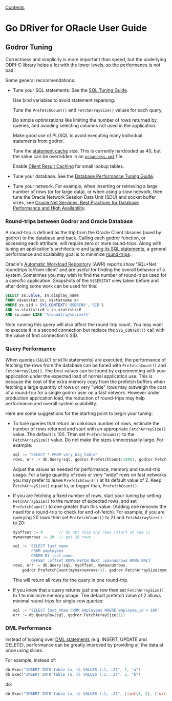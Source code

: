 [Contents](./contents.md)

# Go DRiver for ORacle User Guide

## <a name="tuning"></a> Godror Tuning

Correctness and simplicity is more important than speed, but the underlying
ODPI-C library helps a lot with the lower levels, so the performance is not bad.

Some general recommendations:

* Tune your SQL statements.  See the [SQL Tuning
  Guide](https://www.oracle.com/pls/topic/lookup?ctx=dblatest&id=TGSQL).

  Use bind variables to avoid statement reparsing.

  Tune the `PrefetchCount()` and `FetchArraySize()` values for each query,

  Do simple optimizations like limiting the number of rows returned by queries,
  and avoiding selecting columns not used in the application.

  Make good use of PL/SQL to avoid executing many individual statements from
  godror.

  Tune the [statement
  cache](https://www.oracle.com/pls/topic/lookup?ctx=dblatest&id=GUID-4947CAE8-1F00-4897-BB2B-7F921E495175)
  size.  This is currently hardcoded as 40, but the value can be overridden in
  an [`oraaccess.xml`](https://www.oracle.com/pls/topic/lookup?ctx=dblatest&id=GUID-9D12F489-EC02-46BE-8CD4-5AECED0E2BA2) file.

  Enable [Client Result
  Caching](https://www.oracle.com/pls/topic/lookup?ctx=dblatest&id=GUID-35CB2592-7588-4C2D-9075-6F639F25425E)
  for small lookup tables.

* Tune your database.  See the [Database Performance Tuning Guide](https://www.oracle.com/pls/topic/lookup?ctx=dblatest&id=TGDBA).

* Tune your network.  For example, when inserting or retrieving a large number
  of rows (or for large data), or when using a slow network, then tune the
  Oracle Network Session Data Unit (SDU) and socket buffer sizes, see [Oracle
  Net Services: Best Practices for Database Performance and High
  Availability](https://static.rainfocus.com/oracle/oow19/sess/1553616880266001WLIh/PF/OOW19_Net_CON4641_1569022126580001esUl.pdf).

### <a name="roundtrips"></a> Round-trips between Godror and Oracle Database

A round-trip is defined as the trip from the Oracle Client libraries (used by
godror) to the database and back.  Calling each godror function, or accessing
each attribute, will require zero or more round-trips.  Along with tuning an
application's architecture and [tuning its SQL
statements](https://www.oracle.com/pls/topic/lookup?ctx=dblatest&id=TGSQL), a
general performance and scalability goal is to minimize
[round-trips](https://www.oracle.com/pls/topic/lookup?ctx=dblatest&id=GUID-9B2F05F9-D841-4493-A42D-A7D89694A2D1).

Oracle's [Automatic Workload
Repository](https://www.oracle.com/pls/topic/lookup?ctx=dblatest&id=GUID-56AEF38E-9400-427B-A818-EDEC145F7ACD)
(AWR) reports show 'SQL*Net roundtrips to/from client' and are useful for
finding the overall behavior of a system.  Sometimes you may wish to find the
number of round-trips used for a specific application.  Snapshots of the
`V$SESSTAT` view taken before and after doing some work can be used for this:

```sql
SELECT ss.value, sn.display_name
FROM v$sesstat ss, v$statname sn
WHERE ss.sid = SYS_CONTEXT('USERENV','SID')
AND ss.statistic# = sn.statistic#
AND sn.name LIKE '%roundtrip%client%'
```

Note running this query will also affect the round-trip count.  You may want to
execute it in a second connection but replace the `SYS_CONTEXT()` call with the
value of first connection's SID.

### <a name="queryperformance"></a> Query Performance

When queries (`SELECT` or `WITH` statements) are executed, the performance of
fetching the rows from the database can be tuned with `PrefetchCount()` and
`FetchArraySize()`.  The best values can be found by experimenting with your
application under the expected load of normal application use.  This is because
the cost of the extra memory copy from the prefetch buffers when fetching a
large quantity of rows or very "wide" rows may outweigh the cost of a round-trip
for a single godror user on a fast network.  However under production
application load, the reduction of round-trips may help performance and overall
system scalability.

Here are some suggestions for the starting point to begin your tuning:

- To tune queries that return an unknown number of rows, estimate the number of
  rows returned and start with an appropriate `FetchArraySize()` value.  The
  default is 100.  Then set `PrefetchCount()` to the `FetchArraySize()` value.
  Do not make the sizes unnecessarily large.  For example:

    ```go
    sql := "SELECT * FROM very_big_table"
    rows, err := db.Query(sql, godror.PrefetchCount(1000), godror.FetchArraySize(1000))
    ```

    Adjust the values as needed for performance, memory and round-trip
    usage.  For a large quantity of rows or very "wide" rows on fast
    networks you may prefer to leave `PrefetchCount()` at its default
    value of 2.  Keep `FetchArraySize()` equal to, or bigger than,
    `PrefetchCount()`.

- If you are fetching a fixed number of rows, start your tuning by setting
  `FetchArraySize()` to the number of expected rows, and set `PrefetchCount()`
  to one greater than this value.  (Adding one removes the need for a round-trip
  to check for end-of-fetch).  For example, if you are querying 20 rows then set
  `PrefetchCount()` to 21 and `FetchArraySize()` to 20:

    ```go
    myoffset := 0       // do not skip any rows (start at row 1)
    mymaxnumrows := 20  // get 20 rows

    sql := `SELECT last_name
            FROM employees
            ORDER BY last_name
            OFFSET :offset ROWS FETCH NEXT :maxnumrows ROWS ONLY`
    rows, err := db.Query(sql, myoffset, mymaxnumrows,
        godror.PrefetchCount(mymaxnumrows+1), godror.FetchArraySize(mymaxnumrows))
    ```

    This will return all rows for the query in one round-trip.

- If you know that a query returns just one row then set
  `FetchArraySize()` to 1 to minimize memory usage.  The default
  prefetch value of 2 allows minimal round-trips for single-row
  queries:

    ```go
    sql := "SELECT last_nmae FROM employees WHERE employee_id = 100"
    err := db.QueryRow(sql, godror.FetchArraySize(1))
    ```

### <a name="dmlperformance"></a> DML Performance

Instead of looping over [DML
statements](https://www.oracle.com/pls/topic/lookup?ctx=dblatest&id=GUID-2E008D4A-F6FD-4F34-9071-7E10419CA24D)
(e.g. INSERT, UPDATE and DELETE), performance can be greatly improved by
providing all the data at once using slices.

For example, instead of:

```go
db.Exec("INSERT INTO table (a, b) VALUES (:1, :2)", 1, "a")
db.Exec("INSERT INTO table (a, b) VALUES (:1, :2)", 2, "b")
```

do:

```go
db.Exec("INSERT INTO table (a, b) VALUES (:1, :2)", []int{1, 2}, []string{"a", "b"})
```
